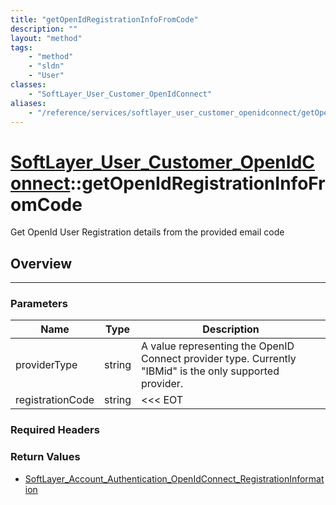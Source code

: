 ```yaml
---
title: "getOpenIdRegistrationInfoFromCode"
description: ""
layout: "method"
tags:
    - "method"
    - "sldn"
    - "User"
classes:
    - "SoftLayer_User_Customer_OpenIdConnect"
aliases:
    - "/reference/services/softlayer_user_customer_openidconnect/getOpenIdRegistrationInfoFromCode"
---
```

# [SoftLayer_User_Customer_OpenIdConnect](/reference/services/SoftLayer_User_Customer_OpenIdConnect)::getOpenIdRegistrationInfoFromCode


Get OpenId User Registration details from the provided email code


## Overview 


-----

### Parameters 
|Name | Type | Description |
| --- | --- | --- |
|providerType| string| A value representing the OpenID Connect provider type. Currently "IBMid" is the only supported provider.|
|registrationCode| string| <<< EOT|


### Required Headers


### Return Values
* <a href='/reference/datatypes/SoftLayer_Account_Authentication_OpenIdConnect_RegistrationInformation'>SoftLayer_Account_Authentication_OpenIdConnect_RegistrationInformation </a>




